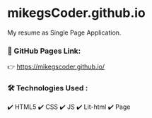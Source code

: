 # mikegsCoder.github.io

My resume as Single Page Application.

### :link: GitHub Pages Link: 
:point_right:  https://mikegscoder.github.io/

### 🛠️ Technologies Used :
✔️ HTML5
✔️ CSS
✔️ JS
✔️ Lit-html
✔️ Page